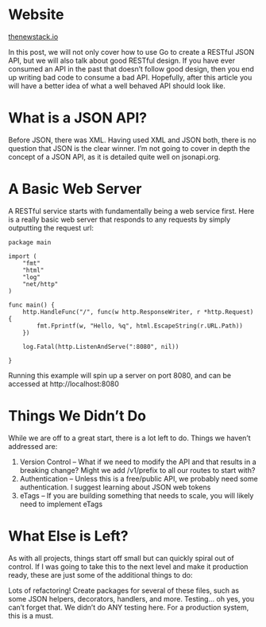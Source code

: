 # Website
[thenewstack.io](https://thenewstack.io/make-a-restful-json-api-go/)

In this post, we will not only cover how to use Go to create a RESTful JSON API, but we will also talk about good RESTful design. If you have ever consumed an API in the past that doesn’t follow good design, then you end up writing bad code to consume a bad API. Hopefully, after this article you will have a better idea of what a well behaved API should look like.

# What is a JSON API?
Before JSON, there was XML. Having used XML and JSON both, there is no question that JSON is the clear winner. I’m not going to cover in depth the concept of a JSON API, as it is detailed quite well on jsonapi.org.

# A Basic Web Server
A RESTful service starts with fundamentally being a web service first. Here is a really basic web server that responds to any requests by simply outputting the request url:
```
package main

import (
    "fmt"
    "html"
    "log"
    "net/http"
)

func main() {
    http.HandleFunc("/", func(w http.ResponseWriter, r *http.Request) {
        fmt.Fprintf(w, "Hello, %q", html.EscapeString(r.URL.Path))
    })

    log.Fatal(http.ListenAndServe(":8080", nil))

}
```
Running this example will spin up a server on port 8080, and can be accessed at http://localhost:8080


# Things We Didn’t Do
While we are off to a great start, there is a lot left to do. Things we haven’t addressed are:

1. Version Control – What if we need to modify the API and that results in a breaking change? Might we add /v1/prefix to all our routes to start with?
1. Authentication – Unless this is a free/public API, we probably need some authentication. I suggest learning about JSON web tokens
1. eTags – If you are building something that needs to scale, you will likely need to implement eTags

# What Else is Left?
As with all projects, things start off small but can quickly spiral out of control. If I was going to take this to the next level and make it production ready, these are just some of the additional things to do:

Lots of refactoring!
Create packages for several of these files, such as some JSON helpers, decorators, handlers, and more.
Testing… oh yes, you can’t forget that. We didn’t do ANY testing here. For a production system, this is a must.
